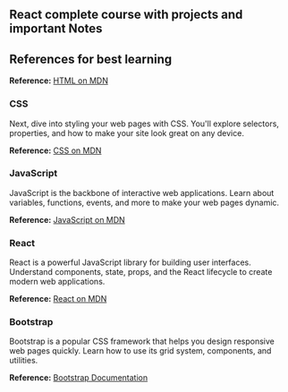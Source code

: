 ## React complete course with projects and important Notes 

## References for best learning 
**Reference:** [HTML on MDN](https://developer.mozilla.org/en-US/docs/Web/HTML)

### CSS

Next, dive into styling your web pages with CSS. You'll explore selectors, properties, and how to make your site look great on any device.

**Reference:** [CSS on MDN](https://developer.mozilla.org/en-US/docs/Web/CSS)

### JavaScript

JavaScript is the backbone of interactive web applications. Learn about variables, functions, events, and more to make your web pages dynamic.

**Reference:** [JavaScript on MDN](https://developer.mozilla.org/en-US/docs/Web/JavaScript)

### React

React is a powerful JavaScript library for building user interfaces. Understand components, state, props, and the React lifecycle to create modern web applications.

**Reference:** [React on MDN](https://developer.mozilla.org/en-US/docs/Web/JavaScript/Reference/Global_Objects/Array)

### Bootstrap

Bootstrap is a popular CSS framework that helps you design responsive web pages quickly. Learn how to use its grid system, components, and utilities.

**Reference:** [Bootstrap Documentation](https://getbootstrap.com/docs/5.3/getting-started/introduction/)

